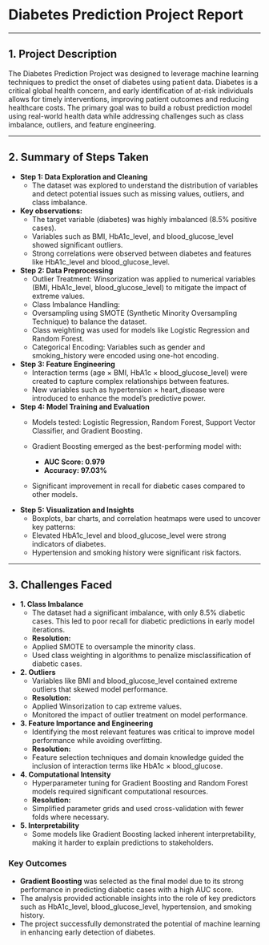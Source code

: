 # Diabetes Prediction Project Report
________________________________________
## 1. Project Description
The Diabetes Prediction Project was designed to leverage machine learning techniques to predict the onset of diabetes using patient data.
Diabetes is a critical global health concern, and early identification of at-risk individuals allows for timely interventions, improving patient outcomes and reducing healthcare costs.
The primary goal was to build a robust prediction model using real-world health data while addressing challenges such as class imbalance, outliers, and feature engineering.
________________________________________
## 2. Summary of Steps Taken
- **Step 1: Data Exploration and Cleaning**
  - The dataset was explored to understand the distribution of variables and detect potential issues such as missing values, outliers, and class imbalance.
- **Key observations:**
  - The target variable (diabetes) was highly imbalanced (8.5% positive cases).
  - Variables such as BMI, HbA1c_level, and blood_glucose_level showed significant outliers.
  - Strong correlations were observed between diabetes and features like HbA1c_level and blood_glucose_level.
- **Step 2: Data Preprocessing**
  - Outlier Treatment: Winsorization was applied to numerical variables (BMI, HbA1c_level, blood_glucose_level) to mitigate the impact of extreme values.
  - Class Imbalance Handling:
  - Oversampling using SMOTE (Synthetic Minority Oversampling Technique) to balance the dataset.
  - Class weighting was used for models like Logistic Regression and Random Forest.
  - Categorical Encoding: Variables such as gender and smoking_history were encoded using one-hot encoding.
- **Step 3: Feature Engineering**
  - Interaction terms (age × BMI, HbA1c × blood_glucose_level) were created to capture complex relationships between features.
  - New variables such as hypertension × heart_disease were introduced to enhance the model’s predictive power.
- **Step 4: Model Training and Evaluation**
  - Models tested: Logistic Regression, Random Forest, Support Vector Classifier, and Gradient Boosting.
  - Gradient Boosting emerged as the best-performing model with:
    - **AUC Score: 0.979**
    - **Accuracy: 97.03%**

  - Significant improvement in recall for diabetic cases compared to other models.
- **Step 5: Visualization and Insights**
  - Boxplots, bar charts, and correlation heatmaps were used to uncover key patterns:
  - Elevated HbA1c_level and blood_glucose_level were strong indicators of diabetes.
  - Hypertension and smoking history were significant risk factors.
________________________________________
## 3. Challenges Faced
- **1. Class Imbalance**
  - The dataset had a significant imbalance, with only 8.5% diabetic cases. This led to poor recall for diabetic predictions in early model iterations.
  - **Resolution:**
  - Applied SMOTE to oversample the minority class.
  - Used class weighting in algorithms to penalize misclassification of diabetic cases.
- **2. Outliers**
  - Variables like BMI and blood_glucose_level contained extreme outliers that skewed model performance.
  - **Resolution:**
  - Applied Winsorization to cap extreme values.
  - Monitored the impact of outlier treatment on model performance.
- **3. Feature Importance and Engineering**
  - Identifying the most relevant features was critical to improve model performance while avoiding overfitting.
  - **Resolution:**
  - Feature selection techniques and domain knowledge guided the inclusion of interaction terms like HbA1c × blood_glucose.
- **4. Computational Intensity**
  - Hyperparameter tuning for Gradient Boosting and Random Forest models required significant computational resources.
  - **Resolution:**
  - Simplified parameter grids and used cross-validation with fewer folds where necessary.
- **5. Interpretability**
  - Some models like Gradient Boosting lacked inherent interpretability, making it harder to explain predictions to stakeholders.

### Key Outcomes
  - **Gradient Boosting** was selected as the final model due to its strong performance in predicting diabetic cases with a high AUC score.
  - The analysis provided actionable insights into the role of key predictors such as HbA1c_level, blood_glucose_level, hypertension, and smoking history.
  - The project successfully demonstrated the potential of machine learning in enhancing early detection of diabetes.


